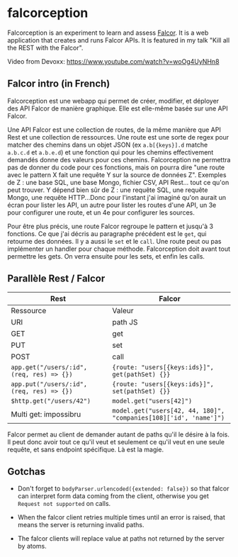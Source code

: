 # falcorception

Falcorception is an experiment to learn and assess
[Falcor](http://netflix.github.io/falcor/). It is a web application that creates
and runs Falcor APIs. It is featured in my talk "Kill all the REST with the
Falcor".

Video from Devoxx: https://www.youtube.com/watch?v=woOg4UyNHn8

## Falcor intro (in French)

Falcorception est une webapp qui permet de créer, modifier, et déployer
des API Falcor de manière graphique. Elle est elle-même basée sur une API
Falcor.

Une API Falcor est une collection de routes, de la même manière que API
Rest et une collection de ressources. Une route est une sorte de regex
pour matcher des chemins dans un objet JSON (ex `a.b[{keys}].d` matche
`a.b.c.d` et `a.b.e.d`) et une fonction qui pour les chemins effectivement
demandés donne des valeurs pour ces chemins. Falcorception ne permettra
pas de donner du code pour ces fonctions, mais on pourra dire "une route
avec le pattern X fait une requête Y sur la source de données Z".
Exemples de Z : une base SQL, une base Mongo, fichier CSV, API Rest...
tout ce qu'on peut trouver. Y dépend bien sûr de Z : une requête SQL, une
requête Mongo, une requête HTTP...Donc pour l'instant j'ai imaginé qu'on
aurait un écran pour lister les API, un autre pour lister les routes d'une
API, un 3e pour configurer une route, et un 4e pour configurer les sources.

Pour être plus précis, une route Falcor regroupe le pattern et jusqu'à 3
fonctions. Ce que j'ai décris au paragraphe précédent est le `get`, qui
retourne des données. Il y a aussi le `set` et le `call`. Une route peut
ou pas implémenter un handler pour chaque méthode. Falcorception doit
avant tout permettre les gets. On verra ensuite pour les sets, et enfin
les calls.

## Parallèle Rest / Falcor

Rest | Falcor
-----|-------
Ressource | Valeur
URI | path JS
GET | get
PUT | set
POST | call
`app.get("/users/:id", (req, res) => {})` | `{route: "users[{keys:ids}]", get(pathSet) {}}`
`app.put("/users/:id", (req, res) => {})` | `{route: "users[{keys:ids}]", set(pathSet) {}}`
`$http.get("/users/42")` | `model.get("users[42]")`
Multi get: impossibru | `model.get("users[42, 44, 180]", "companies[108]['id', 'name']")`

Falcor permet au client de demander autant de paths qu'il le désire à
la fois. Il peut donc avoir tout ce qu'il veut et seulement ce qu'il veut
en une seule requête, et sans endpoint spécifique. Là est la magie.

## Gotchas

- Don't forget to `bodyParser.urlencoded({extended: false})` so that falcor
can interpret form data coming from the client, otherwise you get `Request
not supported` on calls.

- When the falcor client retries multiple times until an error is raised,
that means the server is returning invalid paths.

- The falcor clients will replace value at paths not returned by the
server by atoms.
